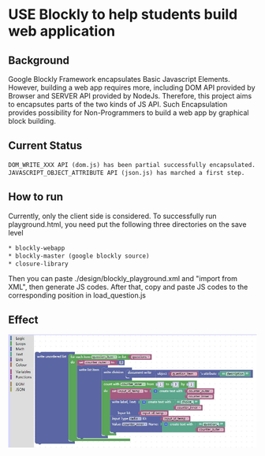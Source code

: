 # USE Blockly to help students build web application

## Background

Google Blockly Framework encapsulates Basic Javascript Elements. However, building a web app requires more, including DOM API
provided by Browser and SERVER API provided by NodeJs. Therefore, this project aims to encapsutes parts of the two kinds of JS API.
Such Encapsulation provides possibility for Non-Programmers to build a web app by graphical block building.

## Current Status

    DOM_WRITE_XXX API (dom.js) has been partial successfully encapsulated.
    JAVASCRIPT_OBJECT_ATTRIBUTE API (json.js) has marched a first step.
    
## How to run

Currently, only the client side is considered. To successfully run playground.html, you need put the following three directories
on the save level

    * blockly-webapp
    * blockly-master (google blockly source)
    * closure-library
   
Then you can paste ./design/blockly_playground.xml and "import from XML", then generate JS codes.
After that, copy and paste JS codes to the corresponding position in load_question.js 

## Effect

![Screenshot_1](/images/Screenshot_1.jpg)